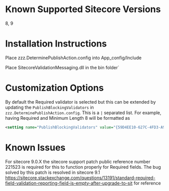 # Known ﻿Supported Sitecore Versions

8, 9

# Installation Instructions

Place zzz.DeterminePublishAction.config into App_config/Include

Place SitecoreValidationMessaging.dll in the bin folder`

# Customization Options

By default the Required validator is selected but this can be extended by updating the `PublishBlockingValidators` in `zzz.DeterminePublishAction.config`. This is a `|` separated list. For example, having Required and Minimum Length 8 will be formatted as

~~~~xml
<setting name="PublishBlockingValidators" value="{59D4EE10-627C-4FD3-A964-61A88B092CBC}|{F42F3E57-5A4B-49EF-A581-A60CEDC71305}"/>
~~~~

# Known Issues

For sitecore 9.0.X the sitecore support patch public reference number 221523 is required for this to function properly for Required fields. The bug solved by this patch
is resolved in sitecore 9.1
https://sitecore.stackexchange.com/questions/13191/standard-required-field-validation-reporting-field-is-empty-after-upgrade-to-sit for reference